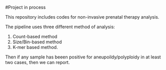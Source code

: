 #Project in process

This repository includes codes for non-invasive prenatal therapy analysis.

The pipeline uses three different method of analysis:
1. Count-based method
2. Size/Bin-based method
3. K-mer based method.

Then if any sample has beeen positive for aneupoildy/polyploidy in at least two cases, then we can report.
